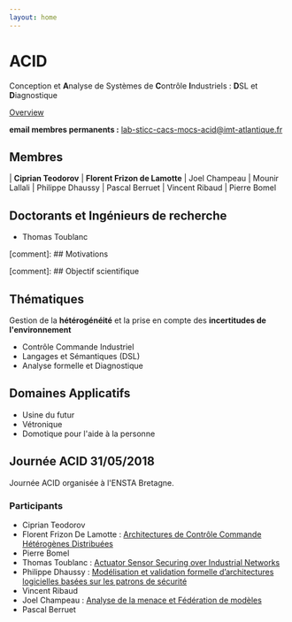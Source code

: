 ```yaml
---
layout: home
---
```


<h1>ACID</h1>

Conception et **A**nalyse de Systèmes de **C**ontrôle **I**ndustriels : **D**SL et **D**iagnostique

[Overview](Verification-MOCS_180531.pptx)

 **email membres permanents :** [lab-sticc-cacs-mocs-acid@imt-atlantique.fr](lab-sticc-cacs-mocs-acid@imt-atlantique.fr)

## Membres

| **Ciprian Teodorov** | **Florent Frizon de Lamotte**
| Joel Champeau | Mounir Lallali
| Philippe Dhaussy | Pascal Berruet
| Vincent Ribaud | Pierre Bomel

## Doctorants et Ingénieurs de recherche

- Thomas Toublanc


[comment]: ## Motivations

[comment]: ## Objectif scientifique

## Thématiques

Gestion de la **hétérogénéité** et la prise en compte des **incertitudes de l'environnement**

- Contrôle Commande Industriel
- Langages et Sémantiques (DSL)
- Analyse formelle et Diagnostique

## Domaines Applicatifs

- Usine du futur
- Vétronique
- Domotique pour l'aide à la personne
  
## Journée ACID 31/05/2018

Journée ACID organisée à l'ENSTA Bretagne.

### Participants

- Ciprian Teodorov
- Florent Frizon De Lamotte : [Architectures de Contrôle Commande Hétérogènes Distribuées](ensta_180531/PresentationACID_20180531_FdL.pdf)
- Pierre Bomel
- Thomas Toublanc : [Actuator Sensor Securing over Industrial Networks](ensta_180531/pres_Syleps_04-06-2018.pdf)
- Philippe Dhaussy : [Modélisation et validation formelle d’architectures logicielles basées sur les patrons de sécurité](ensta_180531/valid_ArchiSecu_ACID_14juin18.pdf)
- Vincent Ribaud
- Joel Champeau : [Analyse de la menace et Fédération de modèles](ensta_180531/FederationOfFederation-13-06-18.pptx)
- Pascal Berruet